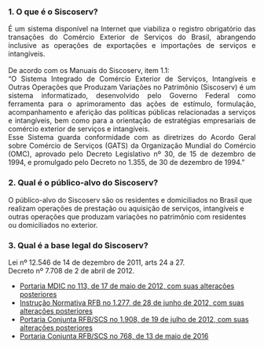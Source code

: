 ### 1. O que é o Siscoserv?
<p align="justify">É um sistema disponível na Internet que viabiliza o registro obrigatório das transações do
Comércio Exterior de Serviços do Brasil, abrangendo inclusive as operações de exportações e
importações de serviços e intangíveis.<br><br>
De acordo com os Manuais do Siscoserv, item 1.1:<br>
“O Sistema Integrado de Comércio Exterior de Serviços, Intangíveis e Outras Operações
que Produzam Variações no Patrimônio (Siscoserv) é um sistema informatizado,
desenvolvido pelo Governo Federal como ferramenta para o aprimoramento das ações
de estímulo, formulação, acompanhamento e aferição das políticas públicas
relacionadas a serviços e intangíveis, bem como para a orientação de estratégias
empresariais de comércio exterior de serviços e intangíveis.<br>
Esse Sistema guarda conformidade com as diretrizes do Acordo Geral sobre Comércio
de Serviços (GATS) da Organização Mundial do Comércio (OMC), aprovado pelo
Decreto Legislativo nº 30, de 15 de dezembro de 1994, e promulgado pelo Decreto no
1.355, de 30 de dezembro de 1994.”

### 2. Qual é o público-alvo do Siscoserv?
O público-alvo do Siscoserv são os residentes e domiciliados no Brasil que realizam operações
de prestação ou aquisição de serviços, intangíveis e outras operações que produzam variações
no patrimônio com residentes ou domiciliados no exterior. 

### 3. Qual é a base legal do Siscoserv?
Lei nº 12.546 de 14 de dezembro de 2011, arts 24 a 27.<br>
Decreto nº 7.708 de 2 de abril de 2012.<br>
* [Portaria MDIC no 113, de 17 de maio de 2012, com suas alterações posteriores](http://www.mdic.gov.br/index.php/comercio-servicos/a-secretaria-de-comercio-e-servicos-scs-15/estatisticas-4)
* [Instrução Normativa RFB no 1.277, de 28 de junho de 2012, com suas alterações posteriores](http://pesquisa.in.gov.br/imprensa/jsp/visualiza/index.jsp?jornal=1&pagina=40&data=29/06/2012)
* [Portaria Conjunta RFB/SCS no 1.908, de 19 de julho de 2012, com suas alterações posteriores](http://pesquisa.in.gov.br/imprensa/jsp/visualiza/index.jsp?jornal=1&pagina=31&data=20/07/2012)
* [Portaria Conjunta RFB/SCS no 768, de 13 de maio de 2016](http://pesquisa.in.gov.br/imprensa/jsp/visualiza/index.jsp?data=16/05/2016&jornal=1&pagina=21&totalArquivos=152)
